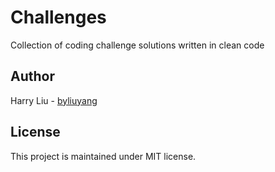 # Challenges
Collection of coding challenge solutions written in clean code
   
## Author
Harry Liu - [byliuyang](https://github.com/byliuyang)

## License
This project is maintained under MIT license.